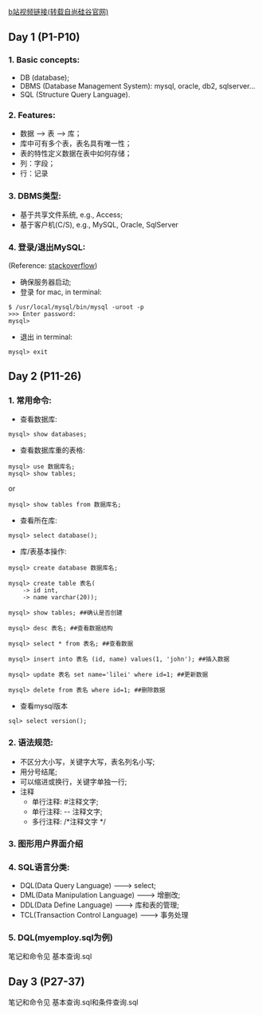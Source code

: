 [b站视频链接(转载自尚硅谷官网)](https://www.bilibili.com/video/BV12b411K7Zu?p=3&spm_id_from=pageDriver)

## Day 1 (P1-P10)
### 1. Basic concepts:
- DB (database);
- DBMS (Database Management System): mysql, oracle, db2, sqlserver...
- SQL (Structure Query Language).
### 2. Features:
- 数据 --> 表 --> 库；
- 库中可有多个表，表名具有唯一性；
- 表的特性定义数据在表中如何存储；
- 列：字段；
- 行：记录
### 3. DBMS类型:
- 基于共享文件系统, e.g., Access;
- 基于客户机(C/S), e.g., MySQL, Oracle, SqlServer
### 4. 登录/退出MySQL:
(Reference: [stackoverflow](https://stackoverflow.com/questions/14235362/mac-install-and-open-mysql-using-terminal))
- 确保服务器启动;
- 登录
for mac, in terminal:
```
$ /usr/local/mysql/bin/mysql -uroot -p
>>> Enter password:
mysql>
```
- 退出
in terminal:
```
mysql> exit
```

## Day 2 (P11-26)
### 1. 常用命令:
- 查看数据库:
```
mysql> show databases;
```
- 查看数据库重的表格:
```
mysql> use 数据库名;
mysql> show tables;
```
or
```
mysql> show tables from 数据库名;
```
- 查看所在库:
```
mysql> select database();
```
- 库/表基本操作:
```
mysql> create database 数据库名;

mysql> create table 表名(
    -> id int,
    -> name varchar(20));

mysql> show tables; ##确认是否创建

mysql> desc 表名; ##查看数据结构

mysql> select * from 表名; ##查看数据

mysql> insert into 表名 (id, name) values(1, 'john'); ##插入数据

mysql> update 表名 set name='lilei' where id=1; ##更新数据

mysql> delete from 表名 where id=1; ##删除数据
```
- 查看mysql版本
```
sql> select version();
```
### 2. 语法规范:
- 不区分大小写，关键字大写，表名列名小写;
- 用分号结尾;
- 可以缩进或换行，关键字单独一行;
- 注释
  - 单行注释: #注释文字;
  - 单行注释: -- 注释文字;
  - 多行注释: /*注释文字 */

### 3. 图形用户界面介绍

### 4. SQL语言分类:
- DQL(Data Query Language) ---> select;
- DML(Data Manipulation Language) ---> 增删改;
- DDL(Data Define Language) ---> 库和表的管理;
- TCL(Transaction Control Language) ---> 事务处理

### 5. DQL(myemploy.sql为例)
笔记和命令见 基本查询.sql

## Day 3 (P27-37)
笔记和命令见 基本查询.sql和条件查询.sql